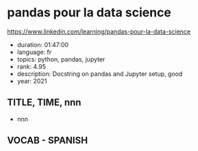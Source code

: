 # pandas pour la data science

https://www.linkedin.com/learning/pandas-pour-la-data-science

- duration: 01:47:00
- language: fr
- topics: python, pandas, jupyter
- rank: 4.95
- description: Docstring on pandas and Jupyter setup, good
- year: 2021

## TITLE, TIME, nnn

- nnn

## VOCAB - SPANISH

```
```
